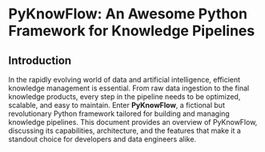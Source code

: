 # PyKnowFlow: An Awesome Python Framework for Knowledge Pipelines

## Introduction

In the rapidly evolving world of data and artificial intelligence, efficient knowledge management is essential. From raw data ingestion to the final knowledge products, every step in the pipeline needs to be optimized, scalable, and easy to maintain. Enter **PyKnowFlow**, a fictional but revolutionary Python framework tailored for building and managing knowledge pipelines. This document provides an overview of PyKnowFlow, discussing its capabilities, architecture, and the features that make it a standout choice for developers and data engineers alike.
